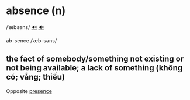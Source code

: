 # absence (n)

/ˈæbsəns/ [🔊](https://www.oxfordlearnersdictionaries.com/media/english/uk_pron/a/abs/absen/absence__gb_1.mp3) [🔊](https://www.oxfordlearnersdictionaries.com/media/english/us_pron/a/abs/absen/absence__us_1.mp3)

ab-sence /ˈæb-səns/

## the fact of somebody/something not existing or not being available; a lack of something (không có; vắng; thiếu)

Opposite [presence](../p/presence-n.md#the-fact-of-being-in-a-particular-place-or-thing-sự-hiện-diện-sự-có-mặt-hiện-tại-hiện-có)
